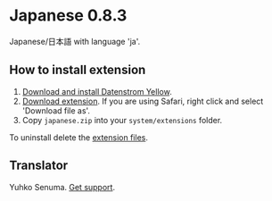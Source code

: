 Japanese 0.8.3
==============
Japanese/日本語 with language 'ja'.

## How to install extension

1. [Download and install Datenstrom Yellow](https://github.com/datenstrom/yellow/).
2. [Download extension](https://github.com/datenstrom/yellow-extensions/raw/master/zip/japanese.zip). If you are using Safari, right click and select 'Download file as'.
3. Copy `japanese.zip` into your `system/extensions` folder.

To uninstall delete the [extension files](extension.ini).

## Translator

Yuhko Senuma. [Get support](https://developers.datenstrom.se/help/support).

